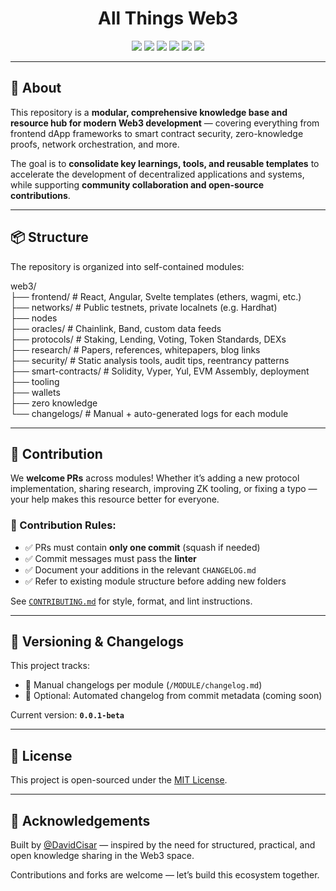 <h1 align="center"> All Things Web3  </h1>

<p align="center">
  <img src="https://img.shields.io/github/stars/DavidCisar/web3?style=social" />
  <img src="https://img.shields.io/github/license/DavidCisar/web3?label=license&style=for-the-badge" />
  <img src="https://img.shields.io/github/package-json/v/DavidCisar/web3" />
  <img src="https://github.com/DavidCisar/web3/actions/workflows/pr-checks.yml/badge.svg" />
  <img src="https://img.shields.io/github/issues/DavidCisar/web3" />
  <img src="https://img.shields.io/github/issues-pr/DavidCisar/web3" />
</p>

---

## 🧠 About

This repository is a **modular, comprehensive knowledge base and resource hub for modern Web3 development** — covering everything from frontend dApp frameworks to smart contract security, zero-knowledge proofs, network orchestration, and more.

The goal is to **consolidate key learnings, tools, and reusable templates** to accelerate the development of decentralized applications and systems, while supporting **community collaboration and open-source contributions**.

---

## 📦 Structure

The repository is organized into self-contained modules:

<p>
web3/ <br>
├── frontend/ # React, Angular, Svelte templates (ethers, wagmi, etc.) <br>
├── networks/ # Public testnets, private localnets (e.g. Hardhat) <br>
├── nodes <br>
├── oracles/ # Chainlink, Band, custom data feeds <br>
├── protocols/ # Staking, Lending, Voting, Token Standards, DEXs <br>
├── research/ # Papers, references, whitepapers, blog links <br>
├── security/ # Static analysis tools, audit tips, reentrancy patterns <br>
├── smart-contracts/ # Solidity, Vyper, Yul, EVM Assembly, deployment <br>
├── tooling <br>
├── wallets <br>
├── zero knowledge <br>
└── changelogs/ # Manual + auto-generated logs for each module <br>
</p>

---

## 🚀 Contribution

We **welcome PRs** across modules! Whether it’s adding a new protocol implementation, sharing research, improving ZK tooling, or fixing a typo — your help makes this resource better for everyone.

### 📌 Contribution Rules:
- ✅ PRs must contain **only one commit** (squash if needed)
- ✅ Commit messages must pass the **linter**
- ✅ Document your additions in the relevant `CHANGELOG.md`
- ✅ Refer to existing module structure before adding new folders

See [`CONTRIBUTING.md`](./CONTRIBUTING.md) for style, format, and lint instructions.

---

## 📖 Versioning & Changelogs

This project tracks:
- 🔢 Manual changelogs per module (`/MODULE/changelog.md`)
- 🤖 Optional: Automated changelog from commit metadata (coming soon)

Current version: **`0.0.1-beta`**

---

## 📄 License

This project is open-sourced under the [MIT License](./LICENSE).

---

## 🙌 Acknowledgements

Built by [@DavidCisar](https://github.com/DavidCisar) — inspired by the need for structured, practical, and open knowledge sharing in the Web3 space.

Contributions and forks are welcome — let’s build this ecosystem together.
